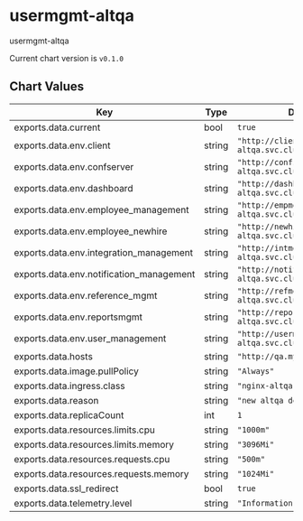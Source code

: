 usermgmt-altqa
==============
usermgmt-altqa

Current chart version is `v0.1.0`





## Chart Values

| Key | Type | Default | Description |
|-----|------|---------|-------------|
| exports.data.current | bool | `true` |  |
| exports.data.env.client | string | `"http://client.backend-altqa.svc.cluster.local:8802"` |  |
| exports.data.env.confserver | string | `"http://confserver.backend-altqa.svc.cluster.local:4000"` |  |
| exports.data.env.dashboard | string | `"http://dashboard.backend-altqa.svc.cluster.local:8808"` |  |
| exports.data.env.employee_management | string | `"http://empmgmt.backend-altqa.svc.cluster.local:8803"` |  |
| exports.data.env.employee_newhire | string | `"http://newhire.backend-altqa.svc.cluster.local:8806"` |  |
| exports.data.env.integration_management | string | `"http://intmgmt.backend-altqa.svc.cluster.local:8810"` |  |
| exports.data.env.notification_management | string | `"http://notifymgmt.backend-altqa.svc.cluster.local:8807"` |  |
| exports.data.env.reference_mgmt | string | `"http://refmgmt.backend-altqa.svc.cluster.local:8804"` |  |
| exports.data.env.reportsmgmt | string | `"http://reportsmgmt.backend-altqa.svc.cluster.local:8812"` |  |
| exports.data.env.user_management | string | `"http://usermgmt.backend-altqa.svc.cluster.local:8801"` |  |
| exports.data.hosts | string | `"http://qa.mybbsi.com"` |  |
| exports.data.image.pullPolicy | string | `"Always"` |  |
| exports.data.ingress.class | string | `"nginx-altqa"` |  |
| exports.data.reason | string | `"new altqa deploy"` |  |
| exports.data.replicaCount | int | `1` |  |
| exports.data.resources.limits.cpu | string | `"1000m"` |  |
| exports.data.resources.limits.memory | string | `"3096Mi"` |  |
| exports.data.resources.requests.cpu | string | `"500m"` |  |
| exports.data.resources.requests.memory | string | `"1024Mi"` |  |
| exports.data.ssl_redirect | bool | `true` |  |
| exports.data.telemetry.level | string | `"Information"` |  |
